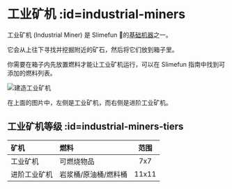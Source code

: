 # 工业矿机 :id=industrial-miners

工业矿机 (Industrial Miner) 是 Slimefun 的[基础机器](/Basic-Machines)之一。

它会从上往下寻找并挖掘附近的矿石，然后将它们放到箱子里。

你需要在箱子内先放置燃料才能让工业矿机运行，可以在 Slimefun 指南中找到可添加的燃料列表。

![建造工业矿机](https://cdn.jsdelivr.net/gh/Slimefun/Wiki@master/images/multiblock-industrial-miners.png)

在上面的图片中，左侧是工业矿机，而右侧是进阶工业矿机。

## 工业矿机等级 :id=industrial-miners-tiers

| 矿机          | 燃料                | 范围   |
| :----------- | :------------------ | :---: |
| 工业矿机       | 可燃烧物品           | 7x7   |
| 进阶工业矿机    | 岩浆桶/原油桶/燃料桶  | 11x11 |
